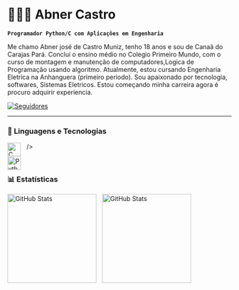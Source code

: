 # 👨🏻‍💻 Abner Castro

**`Programador Python/C com Aplicações em Engenharia`**

Me chamo Abner josé de Castro Muniz, tenho 18 anos e sou de Canaã do Carajas Pará. Concluí o ensino médio no Colegio Primeiro Mundo, com o curso de montagem e manutenção de computadores,Logica de Programação usando algoritmo. Atualmente, estou cursando Engenharia Eletrica na Anhanguera (primeiro periodo). Sou apaixonado por tecnologia, softwares, Sistemas Eletricos. Estou começando minha carreira agora é procuro adquirir experiencia.


<a href="https://github.com/Castrof14">
        
         
</a>
    <a href="https://github.com/Castrof14">
        <img 
            alt="Seguidores" 
            title="Me siga no GitHub" 
            src="https://custom-icon-badges.demolab.com/github/followers/Castrof14?color=236ad3&labelColor=1155ba&style=for-the-badge&logo=github&label=Seguidores&logoColor=white"
        />
    </a>
</p>

---

### 🤖 Linguagens e Tecnologias

/>
<img 
    align="left" 
    alt="C"
    title="C" 
    width="30px" 
    style="padding-right: 10px;" 
    src="https://upload.wikimedia.org/wikipedia/commons/1/18/ISO_C%2B%2B_Logo.svg"/> 
  


<img 
    align="left" 
    alt="Python" 
    title="Python"
    width="30px" 
    style="padding-right: 10px;" 
    src="https://cdn.jsdelivr.net/gh/devicons/devicon@latest/icons/python/python-original.svg" 
/>


<br/>

### 📊 Estatísticas

<p>
  <img 
    align="left" 
    alt="GitHub Stats" 
    height="200" 
    style="padding-right: 10px;" 
    src="https://github-readme-stats.vercel.app/api?username=Castrof14&show_icons=true&theme=tokyonight&include_all_commits=true&locale=pt-br" 
  />

<img 
      align="left" 
      alt="GitHub Stats" 
      height="200" 
      src="https://github-readme-stats.vercel.app/api/top-langs/?username=Castrof14&theme=tokyonight&layout=compact&custom_title=Tecnologias&langs_count=9" 
  />

</p>

